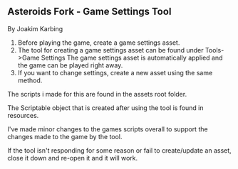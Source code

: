## Asteroids Fork - Game Settings Tool
By Joakim Karbing

1. Before playing the game, create a game settings asset.
2. The tool for creating a game settings asset can be found under Tools->Game Settings
The game settings asset is automatically applied and the game can be played right away.
3. If you want to change settings, create a new asset using the same method.



The scripts i made for this are found in the assets root folder.

The Scriptable object that is created after using the tool is found in resources.

I've made minor changes to the games scripts overall to support the changes made to the game by the tool.

If the tool isn't responding for some reason or fail to create/update an asset, close it down and re-open it and it will work.
